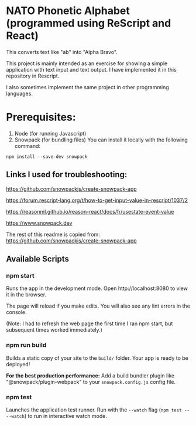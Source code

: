 # NATO Phonetic Alphabet (programmed using ReScript and React)

This converts text like "ab" into "Alpha Bravo". 

This project is mainly intended as an exercise for showing a simple application with text input and text output. I have implemented it in this repository in Rescript.

I also sometimes implement the same project in other programming languages.


# Prerequisites:
1. Node (for running Javascript)
2. Snowpack (for bundling files)
You can install it locally with the following command:

`npm install --save-dev snowpack`


## Links I used for troubleshooting:
https://github.com/snowpackjs/create-snowpack-app

https://forum.rescript-lang.org/t/how-to-get-input-value-in-rescript/1037/2

https://reasonml.github.io/reason-react/docs/fr/usestate-event-value

https://www.snowpack.dev


The rest of this readme is copied from: https://github.com/snowpackjs/create-snowpack-app

## Available Scripts

### npm start

Runs the app in the development mode.
Open http://localhost:8080 to view it in the browser.

The page will reload if you make edits.
You will also see any lint errors in the console.

(Note: I had to refresh the web page the first time I ran npm start, but subsequent times worked immediately.)

### npm run build

Builds a static copy of your site to the `build/` folder.
Your app is ready to be deployed!

**For the best production performance:** Add a build bundler plugin like "@snowpack/plugin-webpack" to your `snowpack.config.js` config file.

### npm test

Launches the application test runner.
Run with the `--watch` flag (`npm test -- --watch`) to run in interactive watch mode.

